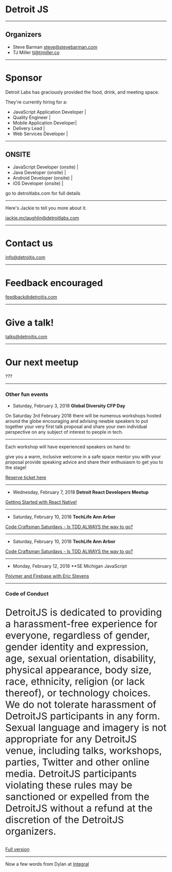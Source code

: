 # Detroit JS

---

## Organizers

- Steve Barman steve@stevebarman.com
- TJ Miller tj@tjmiller.co

--- 

# Sponsor

Detroit Labs has graciously provided the food, drink, and meeting space. 

They're currently hiring for a:

- JavaScript Application Developer |
- Quality Engineer |
- Mobile Application Developer|
- Delivery Lead |
- Web Services Developer |

---
## ONSITE

- JavaScript Developer (onsite) |
- Java Developer (onsite) |
- Android Developer (onsite) |
- iOS Developer (onsite) |

go to detroitlabs.com for full details

---

Here's Jackie to tell you more about it. 

jackie.mclaughlin@detroitlabs.com

---

# Contact us

info@detroitjs.com

---

# Feedback encouraged

feedback@detroitjs.com

---

# Give a talk!

talks@detroitjs.com

---

# Our next meetup 

???

---

### Other fun events

- Saturday, February 3, 2018 **Global Diversity CFP Day**

On Saturday 3rd February 2018 there will be numerous workshops hosted around the globe encouraging and advising newbie speakers to put together your very first talk proposal and share your own individual perspective on any subject of interest to people in tech.

--- 

Each workshop will have experienced speakers on hand to:

give you a warm, inclusive welcome in a safe space 
mentor you with your proposal
provide speaking advice
and share their enthusiasm to get you to the stage!

[Reserve ticket here](https://www.globaldiversitycfpday.com/events/30)

---

- Wednesday, February 7, 2018 **Detroit React Developers Meetup**

[Getting Started with React Native!](https://www.meetup.com/Detroit-React-Developers-Meetup/events/246631187/)

---

- Saturday, February 10, 2018 **TechLife Ann Arbor**

[Code Craftsman Saturdays - Is TDD ALWAYS the way to go?](https://www.meetup.com/TechLife-Ann-Arbor/events/246757456/)

---

- Saturday, February 10, 2018 **TechLife Ann Arbor**

[Code Craftsman Saturdays - Is TDD ALWAYS the way to go?](https://www.meetup.com/TechLife-Ann-Arbor/events/246757456/)

---

- Monday, February 12, 2018 **SE Michigan JavaScript

[Polymer and Firebase with Eric Stevens](https://www.meetup.com/SEM-JS/events/247084944/)

---
### Code of Conduct

<p style="font-size:30px">DetroitJS is dedicated to providing a harassment-free experience for everyone, regardless of gender, gender identity and expression, age, sexual orientation, disability, physical appearance, body size, race, ethnicity, religion (or lack thereof), or technology choices. We do not tolerate harassment of DetroitJS participants in any form. Sexual language and imagery is not appropriate for any DetroitJS venue, including talks, workshops, parties, Twitter and other online media. DetroitJS participants violating these rules may be sanctioned or expelled from the DetroitJS without a refund at the discretion of the DetroitJS organizers.</p>

[Full version](https://detroitjs.com/code-of-conduct)

---

Now a few words from Dylan at [Integral](https://www.integral.io)